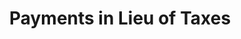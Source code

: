 ---
layout: bos_content
permalink: /featured-analysis/payments-in-lieu-of-taxes
title: Payments in Lieu of Taxes
components:
- breadcrumbs:
  - title: Home
    url: "/"
  - title: Budget
    url: "/budget"
  - title: Featured Analysis
    url: "/featured-analysis/"
  - current: Payments in Lieu of Taxes
  - published: 4/13/17
- intro:
  - title: Payments in Lieu of Taxes
    short_desc: >
      Payments in Lieu of Taxes (PILOTs) are payments made by property tax-exempt 
      institutions located in the City, including hospitals, universities, and cultural 
      institutions. These are voluntary contributions for municipal services such 
      as police and fire protection, street cleaning, and snow removal.
    description: >
      Growth in PILOT revenue comes from new agreements, escalations that adjust 
      the payments for inflation, and re-negotiation or expansion of current 
      agreements. The Massachusetts Port Authority (MassPort) currently provides 
      over 40% of the PILOT revenue the City receives annually.
    sidebar_menu: true    
- text_col_2:
  - col: >
      <h5>PILOT background</h5>
      <p>In April 2010, a Mayoral appointed task force released a report suggesting 
      more standardization of PILOT agreements. Specifically, each agreement should 
      represent, in cash or in-kind, 25% of the amount of tax that would be due if 
      properties were not tax exempt. This type of change would generate more revenue 
      than what is currently collected while providing some equity across paying 
      institutions. <blockquote>New agreements under this framework were adopted in 
      FY12 and that year includes the first installment of a five-year phase-in 
      period to the new amounts. FY17 is the first year after that phase-in 
      period.</blockquote></p>
  - col: >
      <h5>Revenue expected to grow</h5>
      <p>Payments in lieu of taxes totaled $49.4 million in FY15 and $51.2 million 
      in FY16. The City expects this revenue source to exceed the $44.5 million budgeted 
      for FY17 and estimates $45.0 million in FY18.</p>
---